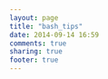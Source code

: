 ```yaml
---
layout: page
title: "bash_tips"
date: 2014-09-14 16:59
comments: true
sharing: true
footer: true
---
```

